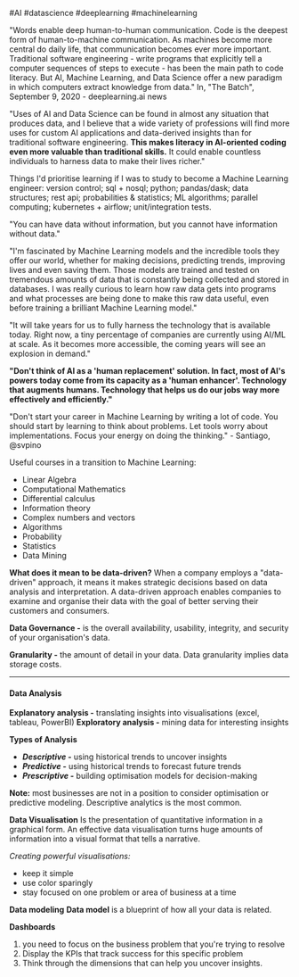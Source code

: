 #AI #datascience #deeplearning #machinelearning

"Words enable deep human-to-human communication. Code is the deepest form of human-to-machine communication. As machines become more central do daily life, that communication becomes ever more important. Traditional software engineering - write programs that explicitly tell a computer sequences of steps to execute - has been the main path to code literacy. But AI, Machine Learning, and Data Science offer a new paradigm in which computers extract knowledge from data."
In, "The Batch", September 9, 2020 - deeplearning.ai news

"Uses of AI and Data Science can be found in almost any situation that produces data, and I believe that a wide variety of professions will find more uses for custom AI applications and data-derived insights than for traditional software engineering. **This makes literacy in AI-oriented coding even more valuable than traditional skills.** It could enable countless individuals to harness data to make their lives richer."

Things I'd prioritise learning if I was to study to become a Machine Learning engineer: 
	version control; sql + nosql; python; pandas/dask; data structures; rest api; probabilities & statistics; ML algorithms; parallel computing; kubernetes + airflow; unit/integration tests.

"You can have data without information, but you cannot have information without data."

"I'm fascinated by Machine Learning models and the incredible tools they offer our world, whether for making decisions, predicting trends, improving lives and even saving them. Those models are trained and tested on tremendous amounts of data that is constantly being collected and stored in databases.
I was really curious to learn how raw data gets into programs and what processes are being done to make this raw data useful, even before training a brilliant Machine Learning model."

"It will take years for us to fully harness the technology that is available today. Right now, a tiny percentage of companies are currently using AI/ML at scale. As it becomes more accessible, the coming years will see an explosion in demand."

**"Don't think of AI as a 'human replacement' solution. In fact, most of AI's powers today come from its capacity as a 'human enhancer'. Technology that augments humans. Technology that helps us do our jobs way more effectively and efficiently."**

"Don't start your career in Machine Learning by writing a lot of code. You should start by learning to think about problems. Let tools worry about implementations. Focus your energy on doing the thinking." - Santiago, @svpino

Useful courses in a transition to Machine Learning:
- Linear Algebra
- Computational Mathematics
- Differential calculus
- Information theory
- Complex numbers and vectors
- Algorithms
- Probability
- Statistics
- Data Mining

**What does it mean to be data-driven?**
When a company employs a "data-driven" approach, it means it makes strategic decisions based on data analysis and interpretation.
A data-driven approach enables companies to examine and organise their data with the goal of better serving their customers and consumers.

**Data Governance -** is the overall availability, usability, integrity, and security of your organisation's data.

**Granularity -** the amount of detail in your data. Data granularity implies data storage costs.

------------------------------------
#### Data Analysis
**Explanatory analysis -** translating insights into visualisations (excel, tableau, PowerBI)
**Exploratory analysis -** mining data for interesting insights

**Types of Analysis**
- ***Descriptive -*** using historical trends to uncover insights
- ***Predictive -*** using historical trends to forecast future trends
- ***Prescriptive -*** building optimisation models for decision-making

**Note:** most businesses are not in a position to consider optimisation or predictive modeling.
Descriptive analytics is the most common.

**Data Visualisation**
Is the presentation of quantitative information in a graphical form.
An effective data visualisation turns huge amounts of information into a visual format that tells a narrative.

*Creating powerful visualisations:*
- keep it simple
- use color sparingly
- stay focused on one problem or area of business at a time

**Data modeling**
**Data model** is a blueprint of how all your data is related.

**Dashboards**
1. you need to focus on the business problem that you're trying to resolve
2. Display the KPIs that track success for this specific problem
3. Think through the dimensions that can help you uncover insights.



